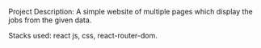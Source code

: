 Project Description:
A simple website of multiple pages which display the jobs from the given data.

Stacks used:
react js, css, react-router-dom.
